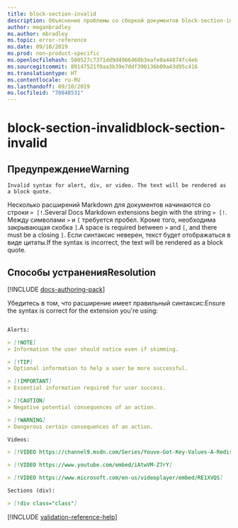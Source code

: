 ```yaml
---
title: block-section-invalid
description: Объяснение проблемы со сборкой документов block-section-invalid и способа ее устранения
author: meganbradley
ms.author: mbradley
ms.topic: error-reference
ms.date: 09/10/2019
ms.prod: non-product-specific
ms.openlocfilehash: 500527c7371dd9d4966460b3eafe0a44874fc4eb
ms.sourcegitcommit: 89147521f0aa3b39e7ddf390136b09a43d95c416
ms.translationtype: HT
ms.contentlocale: ru-RU
ms.lasthandoff: 09/10/2019
ms.locfileid: "70848531"
---
```

# <a name="block-section-invalid"></a><span data-ttu-id="46180-103">block-section-invalid</span><span class="sxs-lookup"><span data-stu-id="46180-103">block-section-invalid</span></span>

## <a name="warning"></a><span data-ttu-id="46180-104">Предупреждение</span><span class="sxs-lookup"><span data-stu-id="46180-104">Warning</span></span>

`Invalid syntax for alert, div, or video. The text will be rendered as a block quote.`

<span data-ttu-id="46180-105">Несколько расширений Markdown для документов начинаются со строки `> [!`.</span><span class="sxs-lookup"><span data-stu-id="46180-105">Several Docs Markdown extensions begin with the string `> [!`.</span></span> <span data-ttu-id="46180-106">Между символами `>` и `[` требуется пробел. Кроме того, необходима закрывающая скобка `]`.</span><span class="sxs-lookup"><span data-stu-id="46180-106">A space is required between `>` and `[`, and there must be a closing `]`.</span></span> <span data-ttu-id="46180-107">Если синтаксис неверен, текст будет отображаться в виде цитаты.</span><span class="sxs-lookup"><span data-stu-id="46180-107">If the syntax is incorrect, the text will be rendered as a block quote.</span></span>

## <a name="resolution"></a><span data-ttu-id="46180-108">Способы устранения</span><span class="sxs-lookup"><span data-stu-id="46180-108">Resolution</span></span>

[!INCLUDE [docs-authoring-pack](includes/docs-authoring-pack.md)]

<span data-ttu-id="46180-109">Убедитесь в том, что расширение имеет правильный синтаксис:</span><span class="sxs-lookup"><span data-stu-id="46180-109">Ensure the syntax is correct for the extension you're using:</span></span>

```markdown

Alerts:

> [!NOTE]
> Information the user should notice even if skimming.

> [!TIP]
> Optional information to help a user be more successful.

> [!IMPORTANT]
> Essential information required for user success.

> [!CAUTION]
> Negative potential consequences of an action.

> [!WARNING]
> Dangerous certain consequences of an action.

Videos:

> [!VIDEO https://channel9.msdn.com/Series/Youve-Got-Key-Values-A-Redis-Jump-Start/03/player]

> [!VIDEO https://www.youtube.com/embed/iAtwVM-Z7rY]

> [!VIDEO https://www.microsoft.com/en-us/videoplayer/embed/RE1XVQS]

Sections (div):

> [!div class="class"]

```


<!--make sure to add this file to your includes folder and verify the path-->
[!INCLUDE [validation-reference-help](includes/validation-reference-help.md)]
